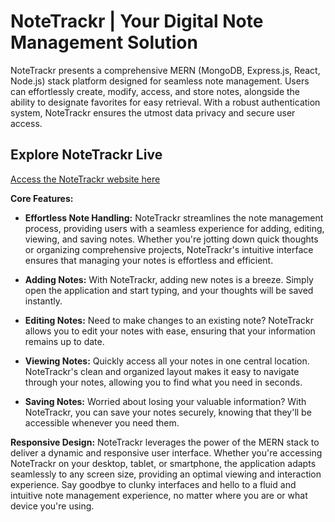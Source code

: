 # NoteTrackr | Your Digital Note Management Solution

NoteTrackr presents a comprehensive MERN (MongoDB, Express.js, React, Node.js) stack platform designed for seamless note management. Users can effortlessly create, modify, access, and store notes, alongside the ability to designate favorites for easy retrieval. With a robust authentication system, NoteTrackr ensures the utmost data privacy and secure user access.

## Explore NoteTrackr Live
[Access the NoteTrackr website here](https://65eed071d697052878669cee--wondrous-marigold-a5afe8.netlify.app/)

**Core Features:**

- **Effortless Note Handling:** NoteTrackr streamlines the note management process, providing users with a seamless experience for adding, editing, viewing, and saving notes. Whether you're jotting down quick thoughts or organizing comprehensive projects, NoteTrackr's intuitive interface ensures that managing your notes is effortless and efficient.

- **Adding Notes:** With NoteTrackr, adding new notes is a breeze. Simply open the application and start typing, and your thoughts will be saved instantly.
- **Editing Notes:** Need to make changes to an existing note? NoteTrackr allows you to edit your notes with ease, ensuring that your information remains up to date.
- **Viewing Notes:** Quickly access all your notes in one central location. NoteTrackr's clean and organized layout makes it easy to navigate through your notes, allowing you to find what you need in seconds.
- **Saving Notes:** Worried about losing your valuable information? With NoteTrackr, you can save your notes securely, knowing that they'll be accessible whenever you need them.

**Responsive Design:** NoteTrackr leverages the power of the MERN stack to deliver a dynamic and responsive user interface. Whether you're accessing NoteTrackr on your desktop, tablet, or smartphone, the application adapts seamlessly to any screen size, providing an optimal viewing and interaction experience. Say goodbye to clunky interfaces and hello to a fluid and intuitive note management experience, no matter where you are or what device you're using.

